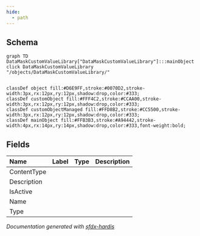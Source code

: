 ```yaml
---
hide:
  - path
---
```



## Schema

```mermaid
graph TD
DataMaskCustomValueLibrary["DataMaskCustomValueLibrary"]:::mainObject
click DataMaskCustomValueLibrary "/objects/DataMaskCustomValueLibrary/"


classDef object fill:#D6E9FF,stroke:#0070D2,stroke-width:3px,rx:12px,ry:12px,shadow:drop,color:#333;
classDef customObject fill:#FFF4C2,stroke:#CCAA00,stroke-width:3px,rx:12px,ry:12px,shadow:drop,color:#333;
classDef customObjectManaged fill:#FFD8B2,stroke:#CC5500,stroke-width:3px,rx:12px,ry:12px,shadow:drop,color:#333;
classDef mainObject fill:#FFB3B3,stroke:#A94442,stroke-width:4px,rx:14px,ry:14px,shadow:drop,color:#333,font-weight:bold;

```


<!-- Object description -->

## Fields

| Name      | Label | Type | Description |
| :-------- | :---- | :--: | :---------- | 
| ContentType |  |  | <!-- --> |
| Description |  |  | <!-- --> |
| IsActive |  |  | <!-- --> |
| Name |  |  | <!-- --> |
| Type |  |  | <!-- --> |








_Documentation generated with [sfdx-hardis](https://sfdx-hardis.cloudity.com)_
